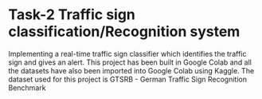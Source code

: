 # Task-2 Traffic sign classification/Recognition system
Implementing a real-time traffic sign classifier which identifies the traffic sign and gives an alert. This project has been built in Google Colab and all the datasets have also been imported into Google Colab using Kaggle. The dataset used for this project is GTSRB - German Traffic Sign Recognition Benchmark  

